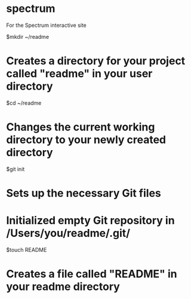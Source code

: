 spectrum
========

For the Spectrum interactive site

$mkdir ~/readme
# Creates a directory for your project called "readme" in your user directory

$cd ~/readme
# Changes the current working directory to your newly created directory

$git init
# Sets up the necessary Git files
# Initialized empty Git repository in /Users/you/readme/.git/

$touch README
# Creates a file called "README" in your readme directory
